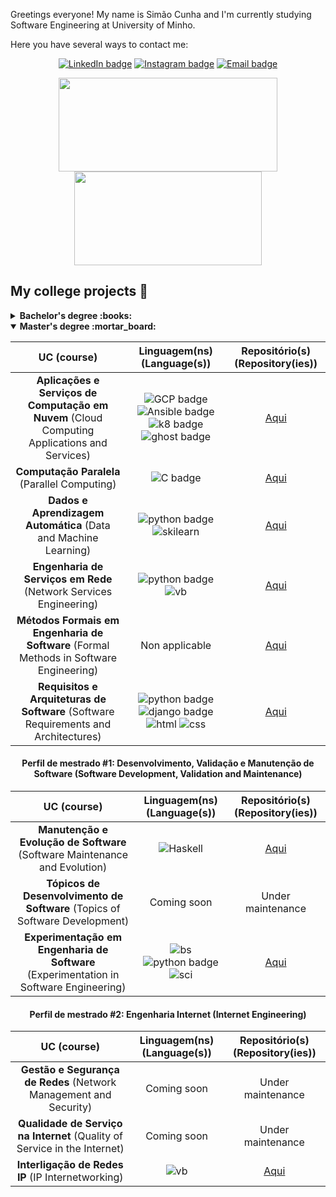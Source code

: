 Greetings everyone! 
My name is Simão Cunha and I'm currently studying Software Engineering at University of Minho. 

Here you have several ways to contact me:
<div align="center">

  <a href="">[![LinkedIn badge](https://img.shields.io/badge/LinkedIn-0077B5?style=for-the-badge&logo=linkedin&logoColor=white)](https://www.linkedin.com/in/sim%C3%A3o-cunha-379785202/)</a>
  <a href="">[![Instagram badge](https://img.shields.io/badge/Instagram-E4405F?style=for-the-badge&logo=instagram&logoColor=white)](https://www.instagram.com/simaocunha71/)</a>
  <a href="">[![Email badge](https://img.shields.io/badge/Microsoft_Outlook-0078D4?style=for-the-badge&logo=microsoft-outlook&logoColor=white)](mailto:simaopscunha@outlook.pt)</a>

</div>

<p align="center">
   <img width="350" height="150" src="https://github-readme-stats.vercel.app/api?username=simaocunha71&show_icons=true&theme=vue-dark"/></img>
   <img width="300" height="150" src="https://github-readme-stats.vercel.app/api/top-langs/?username=simaocunha71&layout=compact&theme=vue-dark"/></img>
</p>

## My college projects :floppy_disk:
<!-- start college projects section -->
<details>
<summary><b> Bachelor's degree :books:</b></summary>
  
### 1st year

| **UC** (course)                                                                        |      **Linguagem(ns)** (Language(s))      |  **Repositório(s)** (Repository(ies)) |
|:--:|:--:|:--:|
|**Programação Funcional** (Functional Programming) | ![Haskell](https://img.shields.io/badge/Haskell-5D4F85?style=for-the-badge&logo=haskell&logoColor=white) | [Exercises](https://github.com/simaocunha71/PF_Haskell)
|**Laboratórios de Informática I** (Informatic Labs I) | ![Haskell](https://img.shields.io/badge/Haskell-5D4F85?style=for-the-badge&logo=haskell&logoColor=white) | [Project](https://github.com/simaocunha71/LI1_ExciteBike)
|**Programação Imperativa** (Imperative Programming) | ![C badge](https://img.shields.io/badge/C-00599C?style=for-the-badge&logo=c&logoColor=white) | [Exercises](https://github.com/simaocunha71/PI_C)
|**Laboratórios de Informática II** (Informatic Labs II) | ![C badge](https://img.shields.io/badge/C-00599C?style=for-the-badge&logo=c&logoColor=white) | [Project](https://github.com/surumkata/rastros)

### 2nd year

| **UC** (course)                                                                        |      **Linguagem(ns)** (Language(s))      |  **Repositório(s)** (Repository(ies)) |
|:--:|:--:|:--:|
| **Comunicação de Dados** (Data Communication) | ![C badge](https://img.shields.io/badge/C-00599C?style=for-the-badge&logo=c&logoColor=white) | [Project](https://github.com/surumkata/shafa)
| **Programação Orientada aos Objetos** (Object Oriented Programming) | ![Java badge](https://img.shields.io/badge/Java-ED8B00?style=for-the-badge&logo=java&logoColor=white) | [Exercises](https://github.com/simaocunha71/POO)  [Project](https://github.com/surumkata/fmpoo2021)
| **Laboratórios de Informática III** (Informatic Labs III) | ![C badge](https://img.shields.io/badge/C-00599C?style=for-the-badge&logo=c&logoColor=white) ![Java badge](https://img.shields.io/badge/Java-ED8B00?style=for-the-badge&logo=java&logoColor=white) | [Projects](https://github.com/simaocunha71/sgr-uminho)
| **Cálculo de Programas** (Program Calculation) | ![Haskell](https://img.shields.io/badge/Haskell-5D4F85?style=for-the-badge&logo=haskell&logoColor=white) ![Latex](https://img.shields.io/badge/LaTeX-47A141?style=for-the-badge&logo=LaTeX&logoColor=white) | [Project](https://github.com/simaocunha71/CP_Projeto)
| **Sistemas Operativos** (Operative Systems) | ![C badge](https://img.shields.io/badge/C-00599C?style=for-the-badge&logo=c&logoColor=white) | [Exercises](https://github.com/simaocunha71/SistemasOperativos)  [Project](https://github.com/simaocunha71/SO_Projeto)

### 3rd year

| **UC** (course)                                                                        |      **Linguagem(ns)** (Language(s))      |  **Repositório(s)** (Repository(ies)) |
|:--:|:--:|:--:|
| **Inteligência Artificial** (Artificial Intelligence) | ![prolog](https://user-images.githubusercontent.com/61991247/148315069-2ef27e5e-90f7-45da-85e7-a4cf3c9030c4.png) | [Exercises](https://github.com/simaocunha71/ia) [Project](https://github.com/simaocunha71/artificial-intelligent-green-distribution)
| **Desenvolvimento de Sistemas de Software** (Software Systems Development) | ![Java badge](https://img.shields.io/badge/Java-ED8B00?style=for-the-badge&logo=java&logoColor=white) | [Project](https://github.com/simaocunha71/reparation-center-dss)
| **Sistemas Distribuídos** (Distributed Systems) | ![Java badge](https://img.shields.io/badge/Java-ED8B00?style=for-the-badge&logo=java&logoColor=white) | [Project](https://github.com/surumkata/airport-sd)
| **Laboratórios de Informática IV** (Informatic Labs IV) | ![PHP badge](https://img.shields.io/badge/PHP-777BB4?style=for-the-badge&logo=php&logoColor=white) ![SQL](https://img.shields.io/badge/MySQL-005C84?style=for-the-badge&logo=mysql&logoColor=white) ![html](https://img.shields.io/badge/HTML5-E34F26?style=for-the-badge&logo=html5&logoColor=white) ![css](https://img.shields.io/badge/CSS3-1572B6?style=for-the-badge&logo=css3&logoColor=white) | [Project](https://github.com/surumkata/addandSEEK-localizarte)
| **Comunicações por Computador** (Computer Communications) | ![Java badge](https://img.shields.io/badge/Java-ED8B00?style=for-the-badge&logo=java&logoColor=white)  ![vb](https://img.shields.io/badge/VirtualBox-21416b?style=for-the-badge&logo=VirtualBox&logoColor=white) | [Projects](https://github.com/simaocunha71/cc)
| **Processamento de Linguagens** (Language Processing) | ![Python badge](https://img.shields.io/badge/Python-FFD43B?style=for-the-badge&logo=python&logoColor=blue) | [Projects](https://github.com/simaocunha71/pl_projeto)
| **Computação Gráfica** (Computer Graphics) | ![C++ badge](https://img.shields.io/badge/C%2B%2B-00599C?style=for-the-badge&logo=c%2B%2B&logoColor=white) ![OGL badge](https://img.shields.io/badge/OpenGL-FFFFFF?style=for-the-badge&logo=opengl) | [Project](https://github.com/simaocunha71/engineandgenerator3D)
| **Aprendizagem e Decisão Inteligentes** (Intelligent Learning and Decision Making) | Non applicable| [Project](https://github.com/simaocunha71/ADI_projeto)
| **Investigação Operacional** (Operational Research) | Non applicable | [Project](https://github.com/simaocunha71/IO_Projetos)
| **Redes de Computadores** (Computer Networks) |  ![vb](https://img.shields.io/badge/VirtualBox-21416b?style=for-the-badge&logo=VirtualBox&logoColor=white) | [Projects](https://github.com/simaocunha71/redes-de-computadores)
</details>

<details open>
<summary><b> Master's degree :mortar_board:</b></summary>
  
| **UC** (course)                                                                        |      **Linguagem(ns)** (Language(s))      |  **Repositório(s)** (Repository(ies)) |
|:--:|:--:|:--:|
| **Aplicações e Serviços de Computação em Nuvem** (Cloud Computing Applications and Services)|![GCP badge](https://img.shields.io/badge/Google_Cloud-4285F4?style=for-the-badge&logo=google-cloud&logoColor=white) ![Ansible badge](https://img.shields.io/badge/Ansible-000000?style=for-the-badge&logo=ansible&logoColor=white) ![k8 badge](https://img.shields.io/badge/kubernetes-326ce5.svg?&style=for-the-badge&logo=kubernetes&logoColor=white) ![ghost badge](https://img.shields.io/badge/Ghost-000?style=for-the-badge&logo=ghost&logoColor=yellow)  | [Aqui](https://github.com/simaocunha71/ghost-cloud)|
| **Computação Paralela** (Parallel Computing) |![C badge](https://img.shields.io/badge/C-00599C?style=for-the-badge&logo=c&logoColor=white) |[Aqui](https://github.com/simaocunha71/kmeans-cp)|
| **Dados e Aprendizagem Automática** (Data and Machine Learning) |![python badge](https://img.shields.io/badge/Python-FFD43B?style=for-the-badge&logo=python&logoColor=blue) ![skilearn](https://img.shields.io/badge/scikit_learn-F7931E?style=for-the-badge&logo=scikit-learn&logoColor=white) | [Aqui](https://github.com/simaocunha71/machine_learning-daa)
| **Engenharia de Serviços em Rede** (Network Services Engineering) | ![python badge](https://img.shields.io/badge/Python-FFD43B?style=for-the-badge&logo=python&logoColor=blue) ![vb](https://img.shields.io/badge/VirtualBox-21416b?style=for-the-badge&logo=VirtualBox&logoColor=white) | [Aqui](https://github.com/simaocunha71/streaming-esr)
| **Métodos Formais em Engenharia de Software** (Formal Methods in Software Engineering) | Non applicable | [Aqui](https://github.com/simaocunha71/mfes) 
| **Requisitos e Arquiteturas de Software** (Software Requirements and Architectures) | ![python badge](https://img.shields.io/badge/Python-FFD43B?style=for-the-badge&logo=python&logoColor=blue) ![django badge](https://img.shields.io/badge/Django-092E20?style=for-the-badge&logo=django&logoColor=green) ![html](https://img.shields.io/badge/HTML5-E34F26?style=for-the-badge&logo=html5&logoColor=white) ![css](https://img.shields.io/badge/CSS3-1572B6?style=for-the-badge&logo=css3&logoColor=white) | [Aqui](https://github.com/surumkata/rasbet)
  
<h4 style="text-align: center;"> Perfil de mestrado #1: Desenvolvimento, Validação e Manutenção de Software (Software Development, Validation and Maintenance)</h4>
  
| **UC** (course)                                                                        |      **Linguagem(ns)** (Language(s))      |  **Repositório(s)** (Repository(ies)) |
|:--:|:--:|:--:|
| **Manutenção e Evolução de Software** (Software Maintenance and Evolution)            | ![Haskell](https://img.shields.io/badge/Haskell-5D4F85?style=for-the-badge&logo=haskell&logoColor=white)                | [Aqui](https://github.com/simaocunha71/mes_project)       |
| **Tópicos de Desenvolvimento de Software** (Topics of Software Development)           |                Coming soon                |        Under maintenance      |
|**Experimentação em Engenharia de Software** (Experimentation in Software Engineering) | ![bs](https://img.shields.io/badge/Shell_Script-121011?style=for-the-badge&logo=gnu-bash&logoColor=white)![python badge](https://img.shields.io/badge/Python-FFD43B?style=for-the-badge&logo=python&logoColor=blue) ![sci](https://img.shields.io/badge/scikit_learn-F7931E?style=for-the-badge&logo=scikit-learn&logoColor=white)                |        [Aqui](https://github.com/realRunlo/EnergyMeasurement)      |
  
<h4 style="text-align: center;"> Perfil de mestrado #2: Engenharia Internet (Internet Engineering)</h4>
  
| **UC** (course)                                                                        |      **Linguagem(ns)** (Language(s))      |  **Repositório(s)** (Repository(ies)) |
|:--:|:--:|:--:|
| **Gestão e Segurança de Redes** (Network Management and Security)           |                Coming soon                |        Under maintenance      |
| **Qualidade de Serviço na Internet** (Quality of Service in the Internet)   |                Coming soon                |        Under maintenance      |
| **Interligação de Redes IP** (IP Internetworking)                           |                ![vb](https://img.shields.io/badge/VirtualBox-21416b?style=for-the-badge&logo=VirtualBox&logoColor=white)                |        [Aqui](https://github.com/simaocunha71/iri)      |
</details>


